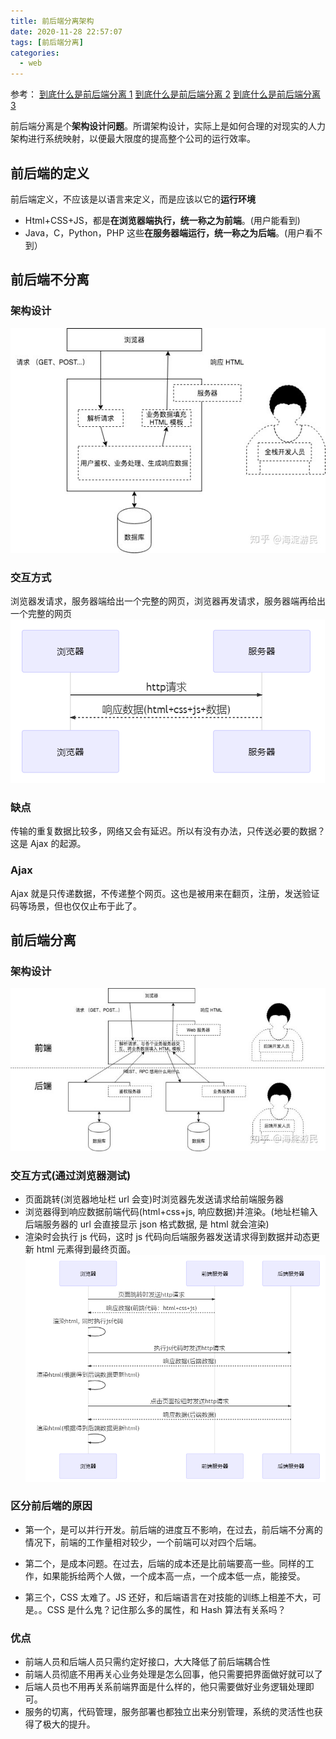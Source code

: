 ```yaml
---
title: 前后端分离架构
date: 2020-11-28 22:57:07
tags: [前后端分离]
categories:
  - web
---
```


参考：
[到底什么是前后端分离 1](https://www.zhihu.com/answer/547205270)
[到底什么是前后端分离 2](https://www.zhihu.com/answer/557406666)
[到底什么是前后端分离 3](https://www.zhihu.com/answer/542961677)

前后端分离是个**架构设计问题**。所谓架构设计，实际上是如何合理的对现实的人力架构进行系统映射，以便最大限度的提高整个公司的运行效率。

## 前后端的定义

前后端定义，不应该是以语言来定义，而是应该以它的**运行环境**

- Html+CSS+JS，都是**在浏览器端执行，统一称之为前端**。(用户能看到)
- Java，C，Python，PHP 这些**在服务器端运行，统一称之为后端**。(用户看不到）

## 前后端不分离

### 架构设计

![图片](前后端分离架构/1.png)

### 交互方式

浏览器发请求，服务器端给出一个完整的网页，浏览器再发请求，服务器端再给出一个完整的网页
![图片](前后端分离架构/3.png)

### 缺点

传输的重复数据比较多，网络又会有延迟。所以有没有办法，只传送必要的数据？这是 Ajax 的起源。

### Ajax

Ajax 就是只传递数据，不传递整个网页。这也是被用来在翻页，注册，发送验证码等场景，但也仅仅止布于此了。

## 前后端分离

### 架构设计

![图片](前后端分离架构/2.png)
### 交互方式(通过浏览器测试)

- 页面跳转(浏览器地址栏 url 会变)时浏览器先发送请求给前端服务器
- 浏览器得到响应数据前端代码(html+css+js, 响应数据)并渲染。(地址栏输入后端服务器的 url 会直接显示 json 格式数据, 是 html 就会渲染)
- 渲染时会执行 js 代码，这时 js 代码向后端服务器发送请求得到数据并动态更新 html 元素得到最终页面。
![图片](前后端分离架构/4.png)

### 区分前后端的原因

- 第一个，是可以并行开发。前后端的进度互不影响，在过去，前后端不分离的情况下，前端的工作量相对较少，一个前端可以对四个后端。

- 第二个，是成本问题。在过去，后端的成本还是比前端要高一些。同样的工作，如果能拆给两个人做，一个成本高一点，一个成本低一点，能接受。

- 第三个，CSS 太难了。JS 还好，和后端语言在对技能的训练上相差不大，可是。。CSS 是什么鬼？记住那么多的属性，和 Hash 算法有关系吗？

### 优点

- 前端人员和后端人员只需约定好接口，大大降低了前后端耦合性
- 前端人员彻底不用再关心业务处理是怎么回事，他只需要把界面做好就可以了
- 后端人员也不用再关系前端界面是什么样的，他只需要做好业务逻辑处理即可。
- 服务的切离，代码管理，服务部署也都独立出来分别管理，系统的灵活性也获得了极大的提升。

